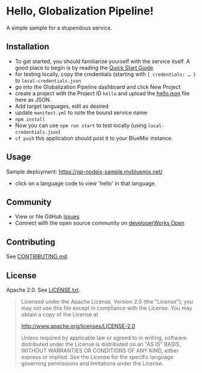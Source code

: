 Hello, Globalization Pipeline!
===
<!--
/*	
 * Copyright IBM Corp. 2015
 *
 * Licensed under the Apache License, Version 2.0 (the "License");
 * you may not use this file except in compliance with the License.
 * You may obtain a copy of the License at
 *
 * http://www.apache.org/licenses/LICENSE-2.0
 *
 * Unless required by applicable law or agreed to in writing, software
 * distributed under the License is distributed on an "AS IS" BASIS,
 * WITHOUT WARRANTIES OR CONDITIONS OF ANY KIND, either express or implied.
 * See the License for the specific language governing permissions and
 * limitations under the License.
 */
-->

A simple sample for a stupendous service.

Installation
------------
* To get started, you should familiarize yourself with the service itself. A
good place to begin is by reading the [Quick Start Guide](https://github.com/IBM-Bluemix/gp-common#quick-start-guide)
 * for testing locally, copy the credentials (starting with `{ credentials: … }` to `local-credentials.json`
 * go into the Globalization Pipeline dashboard and click New Project
  * create a project with the Project ID `hello` and upload the [hello.json](hello.json) file here as JSON.
  * Add target languages, edit as desired
 * update `manifest.yml` to note the bound service name
* `npm install`
* Now you can use `npm run start` to test locally (using `local-credentials.json`)
* `cf push` this application should post it to your BlueMix instance.

Usage
-----
Sample deployment: https://gp-nodejs-sample.mybluemix.net/

* click on a language code to view 'hello' in that language.

Community
---------
* View or file GitHub [Issues](https://github.com/IBM-Bluemix/gp-nodejs-sample/issues)
* Connect with the open source community on [developerWorks Open](https://developer.ibm.com/open/ibm-bluemix-globalization-pipeline-service/node-js-sdk/)

Contributing
------------
See [CONTRIBUTING.md](CONTRIBUTING.md).

License
-------
Apache 2.0. See [LICENSE.txt](LICENSE.txt).

> Licensed under the Apache License, Version 2.0 (the "License");
> you may not use this file except in compliance with the License.
> You may obtain a copy of the License at
>
> http://www.apache.org/licenses/LICENSE-2.0
>
> Unless required by applicable law or agreed to in writing, software
> distributed under the License is distributed on an "AS IS" BASIS,
> WITHOUT WARRANTIES OR CONDITIONS OF ANY KIND, either express or implied.
> See the License for the specific language governing permissions and
> limitations under the License.
